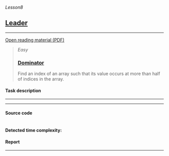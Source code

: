 _Lesson8_
## [Leader](https://app.codility.com/programmers/lessons/8-leader/)

***
[Open reading material (PDF)](https://codility.com/media/train/6-Leader.pdf)

> _Easy_
> ### [Dominator](https://app.codility.com/programmers/lessons/8-leader/dominator/)
> Find an index of an array such that its value occurs at more than half of indices in the array.

#### Task description
***

***

#### Source code
```java

```

#### Detected time complexity:


#### Report

***
